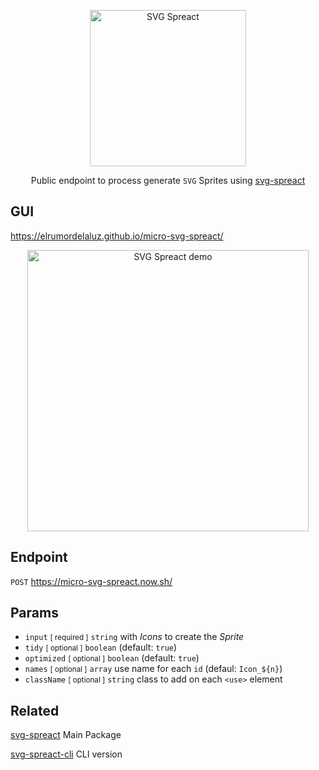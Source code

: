 <p align="center">
  <img alt="SVG Spreact" title="SVG Spreact" src="https://camo.githubusercontent.com/faf6e2edc6037845c56e7b1f5c9fd5c7fcdecdad/68747470733a2f2f63646e2e7261776769742e636f6d2f656c72756d6f7264656c616c757a2f7376672d737072656163742f32623538313138622f6c6f676f2e737667" width="250">
</p>

<p align="center">
  Public endpoint to process generate <code>SVG</code> Sprites using <a href="https://github.com/elrumordelaluz/svg-spreact">svg-spreact</a>
</p>

## GUI

https://elrumordelaluz.github.io/micro-svg-spreact/

<p align="center">
  <img alt="SVG Spreact demo" title="SVG Spreact demo" src="https://cdn.rawgit.com/elrumordelaluz/micro-svg-spreact/fc53c585/demo.gif" width="450">
</p>

## Endpoint

`POST` https://micro-svg-spreact.now.sh/

## Params

* `input` <small>[ required ]</small> `string` with _Icons_ to create the _Sprite_
* `tidy` <small>[ optional ]</small> `boolean` (default: `true`)
* `optimized` <small>[ optional ]</small> `boolean` (default: `true`)
* `names` <small>[ optional ]</small> `array` use name for each `id` (defaul: `Icon_${n}`)
* `className` <small>[ optional ]</small> `string` class to add on each `<use>` element

## Related

[svg-spreact](https://github.com/elrumordelaluz/svg-spreact) Main Package

[svg-spreact-cli](https://github.com/elrumordelaluz/svg-spreact-cli) CLI version
